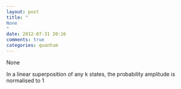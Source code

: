 ```yaml
---
layout: post
title: "
None
"
date: 2012-07-31 20:16
comments: true
categories: quantum
---
```


None


In a linear superposition of any k states, the probability amplitude  is normalised to 1

